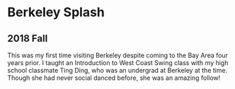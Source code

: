 # Berkeley Splash

## 2018 Fall
This was my first time visiting Berkeley despite coming to the Bay Area four years prior. I taught an Introduction to West Coast Swing class with my high school classmate Ting Ding, who was an undergrad at Berkeley at the time. Though she had never social danced before, she was an amazing follow!
